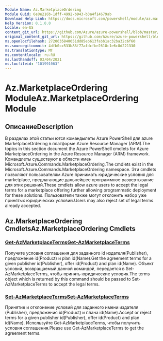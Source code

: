 ```yaml
---
Module Name: Az.MarketplaceOrdering
Module Guid: 6e0e216b-1dff-4992-b943-b3a4f14679ab
Download Help Link: https://docs.microsoft.com/powershell/module/az.marketplaceordering
Help Version: 0.1.0.0
Locale: en-US
content_git_url: https://github.com/Azure/azure-powershell/blob/master/src/MarketplaceOrdering/MarketplaceOrdering/help/Az.MarketplaceOrdering.md
original_content_git_url: https://github.com/Azure/azure-powershell/blob/master/src/MarketplaceOrdering/MarketplaceOrdering/help/Az.MarketplaceOrdering.md
ms.openlocfilehash: 2720635840051dd85eb613fabb1ac32ba32c6f60
ms.sourcegitcommit: 4dfb0cc533b83f77afdcfbe2618c1e6c8d221330
ms.translationtype: MT
ms.contentlocale: ru-RU
ms.lasthandoff: 03/04/2021
ms.locfileid: "101991063"
---
```

# <span data-ttu-id="c4e0d-101">Az.MarketplaceOrdering Module</span><span class="sxs-lookup"><span data-stu-id="c4e0d-101">Az.MarketplaceOrdering Module</span></span>
## <span data-ttu-id="c4e0d-102">Описание</span><span class="sxs-lookup"><span data-stu-id="c4e0d-102">Description</span></span>
<span data-ttu-id="c4e0d-103">В разделах этой статьи ются командылеты Azure PowerShell для azure MarketplaceOrdering в платформе Azure Resource Manager (ARM).</span><span class="sxs-lookup"><span data-stu-id="c4e0d-103">The topics in this section document the Azure PowerShell cmdlets for Azure MarketplaceOrdering in the Azure Resource Manager (ARM) framework.</span></span> <span data-ttu-id="c4e0d-104">Командлеты существуют в области имен Microsoft.Azure.Commands.MarketplaceOrdering.</span><span class="sxs-lookup"><span data-stu-id="c4e0d-104">The cmdlets exist in the Microsoft.Azure.Commands.MarketplaceOrdering namespace.</span></span> <span data-ttu-id="c4e0d-105">Эти cmdlets позволяют пользователям Azure принимать юридические условия для marketplace, предлагающие дальнейшее программное развертывание для этих решений.</span><span class="sxs-lookup"><span data-stu-id="c4e0d-105">These cmdlets allow azure users to accept the legal terms for a marketplace offering further allowing programmatic deployment for these solutions.</span></span> <span data-ttu-id="c4e0d-106">Пользователи также могут отклонить набор уже принятых юридических условий.</span><span class="sxs-lookup"><span data-stu-id="c4e0d-106">Users may also reject set of legal terms already accepted.</span></span>

## <span data-ttu-id="c4e0d-107">Az.MarketplaceOrdering Cmdlets</span><span class="sxs-lookup"><span data-stu-id="c4e0d-107">Az.MarketplaceOrdering Cmdlets</span></span>
### [<span data-ttu-id="c4e0d-108">Get-AzMarketplaceTerms</span><span class="sxs-lookup"><span data-stu-id="c4e0d-108">Get-AzMarketplaceTerms</span></span>](Get-AzMarketplaceTerms.md)
<span data-ttu-id="c4e0d-109">Получите условия соглашения для заданного id издателя(Publisher), предложение id(Product) и plan id(Name).</span><span class="sxs-lookup"><span data-stu-id="c4e0d-109">Get the agreement terms for a given publisher id(Publisher), offer id(Product) and plan id(Name).</span></span> <span data-ttu-id="c4e0d-110">Объект условий, возвращаемый данной командой, передается в Set-AzMarketplaceTerms, чтобы принять юридические условия.</span><span class="sxs-lookup"><span data-stu-id="c4e0d-110">The terms object which is returned by this command should be passed to Set-AzMarketplaceTerms to accept the legal terms.</span></span>

### [<span data-ttu-id="c4e0d-111">Set-AzMarketplaceTerms</span><span class="sxs-lookup"><span data-stu-id="c4e0d-111">Set-AzMarketplaceTerms</span></span>](Set-AzMarketplaceTerms.md)
<span data-ttu-id="c4e0d-112">Принятие и отклонение условий для заданного имени издателя (Publisher), предложения id(Product) и плана id(Name).</span><span class="sxs-lookup"><span data-stu-id="c4e0d-112">Accept or reject terms for a given publisher id(Publisher), offer id(Product) and plan id(Name).</span></span> <span data-ttu-id="c4e0d-113">Используйте Get-AzMarketplaceTerms, чтобы получить условия соглашения.</span><span class="sxs-lookup"><span data-stu-id="c4e0d-113">Please use Get-AzMarketplaceTerms to get the agreement terms.</span></span>

